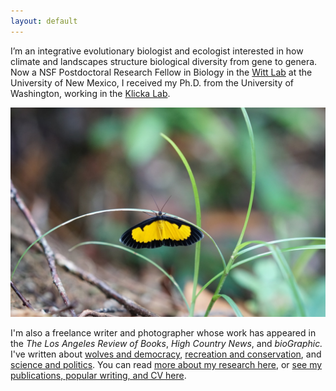 ```yaml
---
layout: default
---
```


I’m an integrative evolutionary biologist and ecologist interested in how climate and landscapes structure biological diversity from gene to genera. Now a NSF Postdoctoral Research Fellow in Biology in the [Witt Lab](https://www.unmornithology.org/) at the University of New Mexico, I received my Ph.D. from the University of Washington, working in the [Klicka Lab](https://klickalab.com/).

![](/images/DSC02023.jpg)

I'm also a freelance writer and photographer whose work has appeared in the *The Los Angeles Review of Books*,
*High Country News*, and *bioGraphic.* I've written about [wolves and democracy](https://www.hcn.org/issues/52.3/south-wolves-colorado-throws-wolves-to-the-vote), [recreation and conservation](https://www.hcn.org/issues/50.8/recreation-your-stoke-wont-save-us), and [science and politics](https://lareviewofbooks.org/article/darwinian-sexual-selection-and-the-politics-of-beauty/). You can read [more about my research here](research), or [see my publications, popular writing, and CV here](cv).
